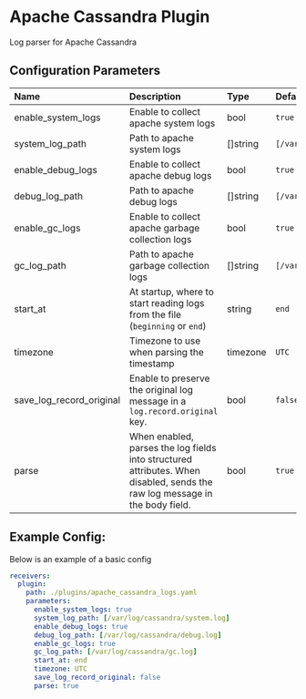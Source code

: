 # Apache Cassandra Plugin

Log parser for Apache Cassandra

## Configuration Parameters

| Name | Description | Type | Default | Required | Values |
|:-- |:-- |:-- |:-- |:-- |:-- |
| enable_system_logs | Enable to collect apache system logs | bool | `true` | false |  |
| system_log_path | Path to apache system logs | []string | `[/var/log/cassandra/system.log]` | false |  |
| enable_debug_logs | Enable to collect apache debug logs | bool | `true` | false |  |
| debug_log_path | Path to apache debug logs | []string | `[/var/log/cassandra/debug.log]` | false |  |
| enable_gc_logs | Enable to collect apache garbage collection logs | bool | `true` | false |  |
| gc_log_path | Path to apache garbage collection logs | []string | `[/var/log/cassandra/gc.log]` | false |  |
| start_at | At startup, where to start reading logs from the file (`beginning` or `end`) | string | `end` | false |  |
| timezone | Timezone to use when parsing the timestamp | timezone | `UTC` | false |  |
| save_log_record_original | Enable to preserve the original log message in a `log.record.original` key. | bool | `false` | false |  |
| parse | When enabled, parses the log fields into structured attributes. When disabled, sends the raw log message in the body field. | bool | `true` | false |  |

## Example Config:

Below is an example of a basic config

```yaml
receivers:
  plugin:
    path: ./plugins/apache_cassandra_logs.yaml
    parameters:
      enable_system_logs: true
      system_log_path: [/var/log/cassandra/system.log]
      enable_debug_logs: true
      debug_log_path: [/var/log/cassandra/debug.log]
      enable_gc_logs: true
      gc_log_path: [/var/log/cassandra/gc.log]
      start_at: end
      timezone: UTC
      save_log_record_original: false
      parse: true
```
